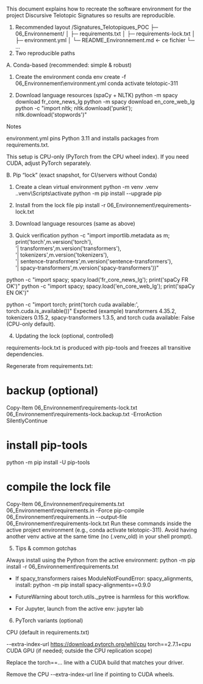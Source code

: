 This document explains how to recreate the software environment for the project Discursive Telotopic Signatures so results are reproducible.

1) Recommended layout
/Signatures_Telotopiques_POC
├─ 06_Environnement/
│  ├─ requirements.txt
│  ├─ requirements-lock.txt
│  ├─ environment.yml
│  └─ README_Environnement.md   ← ce fichier
└─ ...
2) Two reproducible paths

A. Conda-based (recommended: simple & robust)

1) Create the environment
    conda env create -f 06_Environnement\environment.yml
    conda activate telotopic-311

2) Download language resources (spaCy + NLTK)
    python -m spacy download fr_core_news_lg
    python -m spacy download en_core_web_lg
    python -c "import nltk; nltk.download('punkt'); nltk.download('stopwords')"

Notes

environment.yml pins Python 3.11 and installs packages from requirements.txt.

This setup is CPU-only (PyTorch from the CPU wheel index). If you need CUDA, adjust PyTorch separately.

B. Pip “lock” (exact snapshot, for CI/servers without Conda)

1. Create a clean virtual environment
python -m venv .venv
.\.venv\Scripts\activate
python -m pip install --upgrade pip

2. Install from the lock file
pip install -r 06_Environnement\requirements-lock.txt

3. Download language resources (same as above)

3) Quick verification
python -c "import importlib.metadata as m; \
print('torch',m.version('torch'), \
'| transformers',m.version('transformers'), \
'| tokenizers',m.version('tokenizers'), \
'| sentence-transformers',m.version('sentence-transformers'), \
'| spacy-transformers',m.version('spacy-transformers'))"

python -c "import spacy; spacy.load('fr_core_news_lg'); print('spaCy FR OK')"
python -c "import spacy; spacy.load('en_core_web_lg'); print('spaCy EN OK')"

python -c "import torch; print('torch cuda available:', torch.cuda.is_available())"
Expected (example)
transformers 4.35.2, tokenizers 0.15.2, spacy-transformers 1.3.5, and torch cuda available: False (CPU-only default).

4) Updating the lock (optional, controlled)

requirements-lock.txt is produced with pip-tools and freezes all transitive dependencies.

Regenerate from requirements.txt:
# backup (optional)
Copy-Item 06_Environnement\requirements-lock.txt 06_Environnement\requirements-lock.backup.txt -ErrorAction SilentlyContinue

# install pip-tools
python -m pip install -U pip-tools

# compile the lock file
Copy-Item 06_Environnement\requirements.txt 06_Environnement\requirements.in -Force
pip-compile 06_Environnement\requirements.in --output-file 06_Environnement\requirements-lock.txt
Run these commands inside the active project environment (e.g., conda activate telotopic-311).
Avoid having another venv active at the same time (no (.venv_old) in your shell prompt).

5) Tips & common gotchas

Always install using the Python from the active environment:
python -m pip install -r 06_Environnement\requirements.txt
* If spacy_transformers raises ModuleNotFoundError: spacy_alignments, install:
python -m pip install spacy-alignments==0.9.0
* FutureWarning about torch.utils._pytree is harmless for this workflow.

* For Jupyter, launch from the active env:
jupyter lab

6) PyTorch variants (optional)

CPU (default in requirements.txt)

--extra-index-url https://download.pytorch.org/whl/cpu
torch==2.7.1+cpu
CUDA GPU (if needed; outside the CPU replication scope)

Replace the torch==... line with a CUDA build that matches your driver.

Remove the CPU --extra-index-url line if pointing to CUDA wheels.